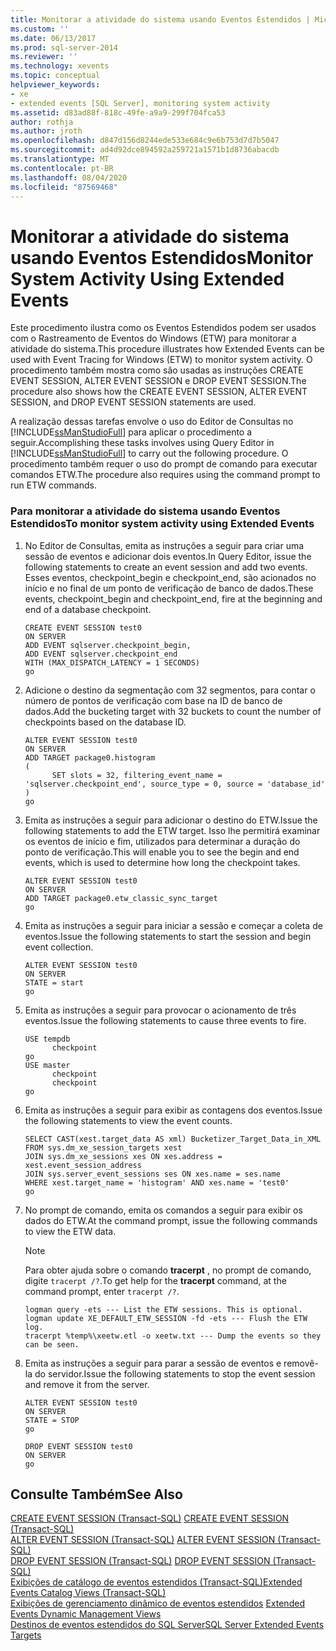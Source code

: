 ```yaml
---
title: Monitorar a atividade do sistema usando Eventos Estendidos | Microsoft Docs
ms.custom: ''
ms.date: 06/13/2017
ms.prod: sql-server-2014
ms.reviewer: ''
ms.technology: xevents
ms.topic: conceptual
helpviewer_keywords:
- xe
- extended events [SQL Server], monitoring system activity
ms.assetid: d83ad88f-818c-49fe-a9a9-299f704fca53
author: rothja
ms.author: jroth
ms.openlocfilehash: d847d156d8244ede533e684c9e6b753d7d7b5047
ms.sourcegitcommit: ad4d92dce894592a259721a1571b1d8736abacdb
ms.translationtype: MT
ms.contentlocale: pt-BR
ms.lasthandoff: 08/04/2020
ms.locfileid: "87569468"
---
```

# <a name="monitor-system-activity-using-extended-events"></a><span data-ttu-id="df94c-102">Monitorar a atividade do sistema usando Eventos Estendidos</span><span class="sxs-lookup"><span data-stu-id="df94c-102">Monitor System Activity Using Extended Events</span></span>
  <span data-ttu-id="df94c-103">Este procedimento ilustra como os Eventos Estendidos podem ser usados com o Rastreamento de Eventos do Windows (ETW) para monitorar a atividade do sistema.</span><span class="sxs-lookup"><span data-stu-id="df94c-103">This procedure illustrates how Extended Events can be used with Event Tracing for Windows (ETW) to monitor system activity.</span></span> <span data-ttu-id="df94c-104">O procedimento também mostra como são usadas as instruções CREATE EVENT SESSION, ALTER EVENT SESSION e DROP EVENT SESSION.</span><span class="sxs-lookup"><span data-stu-id="df94c-104">The procedure also shows how the CREATE EVENT SESSION, ALTER EVENT SESSION, and DROP EVENT SESSION statements are used.</span></span>  
  
 <span data-ttu-id="df94c-105">A realização dessas tarefas envolve o uso do Editor de Consultas no [!INCLUDE[ssManStudioFull](../../includes/ssmanstudiofull-md.md)] para aplicar o procedimento a seguir.</span><span class="sxs-lookup"><span data-stu-id="df94c-105">Accomplishing these tasks involves using Query Editor in [!INCLUDE[ssManStudioFull](../../includes/ssmanstudiofull-md.md)] to carry out the following procedure.</span></span> <span data-ttu-id="df94c-106">O procedimento também requer o uso do prompt de comando para executar comandos ETW.</span><span class="sxs-lookup"><span data-stu-id="df94c-106">The procedure also requires using the command prompt to run ETW commands.</span></span>  
  
### <a name="to-monitor-system-activity-using-extended-events"></a><span data-ttu-id="df94c-107">Para monitorar a atividade do sistema usando Eventos Estendidos</span><span class="sxs-lookup"><span data-stu-id="df94c-107">To monitor system activity using Extended Events</span></span>  
  
1.  <span data-ttu-id="df94c-108">No Editor de Consultas, emita as instruções a seguir para criar uma sessão de eventos e adicionar dois eventos.</span><span class="sxs-lookup"><span data-stu-id="df94c-108">In Query Editor, issue the following statements to create an event session and add two events.</span></span> <span data-ttu-id="df94c-109">Esses eventos, checkpoint_begin e checkpoint_end, são acionados no início e no final de um ponto de verificação de banco de dados.</span><span class="sxs-lookup"><span data-stu-id="df94c-109">These events, checkpoint_begin and checkpoint_end, fire at the beginning and end of a database checkpoint.</span></span>  
  
    ```  
    CREATE EVENT SESSION test0  
    ON SERVER  
    ADD EVENT sqlserver.checkpoint_begin,  
    ADD EVENT sqlserver.checkpoint_end  
    WITH (MAX_DISPATCH_LATENCY = 1 SECONDS)  
    go  
    ```  
  
2.  <span data-ttu-id="df94c-110">Adicione o destino da segmentação com 32 segmentos, para contar o número de pontos de verificação com base na ID de banco de dados.</span><span class="sxs-lookup"><span data-stu-id="df94c-110">Add the bucketing target with 32 buckets to count the number of checkpoints based on the database ID.</span></span>  
  
    ```  
    ALTER EVENT SESSION test0  
    ON SERVER  
    ADD TARGET package0.histogram  
    (  
          SET slots = 32, filtering_event_name = 'sqlserver.checkpoint_end', source_type = 0, source = 'database_id'  
    )  
    go  
    ```  
  
3.  <span data-ttu-id="df94c-111">Emita as instruções a seguir para adicionar o destino do ETW.</span><span class="sxs-lookup"><span data-stu-id="df94c-111">Issue the following statements to add the ETW target.</span></span> <span data-ttu-id="df94c-112">Isso lhe permitirá examinar os eventos de início e fim, utilizados para determinar a duração do ponto de verificação.</span><span class="sxs-lookup"><span data-stu-id="df94c-112">This will enable you to see the begin and end events, which is used to determine how long the checkpoint takes.</span></span>  
  
    ```  
    ALTER EVENT SESSION test0  
    ON SERVER  
    ADD TARGET package0.etw_classic_sync_target  
    go  
    ```  
  
4.  <span data-ttu-id="df94c-113">Emita as instruções a seguir para iniciar a sessão e começar a coleta de eventos.</span><span class="sxs-lookup"><span data-stu-id="df94c-113">Issue the following statements to start the session and begin event collection.</span></span>  
  
    ```  
    ALTER EVENT SESSION test0  
    ON SERVER  
    STATE = start  
    go  
    ```  
  
5.  <span data-ttu-id="df94c-114">Emita as instruções a seguir para provocar o acionamento de três eventos.</span><span class="sxs-lookup"><span data-stu-id="df94c-114">Issue the following statements to cause three events to fire.</span></span>  
  
    ```  
    USE tempdb  
          checkpoint  
    go  
    USE master  
          checkpoint  
          checkpoint  
    go  
    ```  
  
6.  <span data-ttu-id="df94c-115">Emita as instruções a seguir para exibir as contagens dos eventos.</span><span class="sxs-lookup"><span data-stu-id="df94c-115">Issue the following statements to view the event counts.</span></span>  
  
    ```  
    SELECT CAST(xest.target_data AS xml) Bucketizer_Target_Data_in_XML  
    FROM sys.dm_xe_session_targets xest  
    JOIN sys.dm_xe_sessions xes ON xes.address = xest.event_session_address  
    JOIN sys.server_event_sessions ses ON xes.name = ses.name  
    WHERE xest.target_name = 'histogram' AND xes.name = 'test0'  
    go  
    ```  
  
7.  <span data-ttu-id="df94c-116">No prompt de comando, emita os comandos a seguir para exibir os dados do ETW.</span><span class="sxs-lookup"><span data-stu-id="df94c-116">At the command prompt, issue the following commands to view the ETW data.</span></span>  
  
    > [!NOTE]  
    >  <span data-ttu-id="df94c-117">Para obter ajuda sobre o comando **tracerpt** , no prompt de comando, digite `tracerpt /?`.</span><span class="sxs-lookup"><span data-stu-id="df94c-117">To get help for the **tracerpt** command, at the command prompt, enter `tracerpt /?`.</span></span>  
  
    ```  
    logman query -ets --- List the ETW sessions. This is optional.  
    logman update XE_DEFAULT_ETW_SESSION -fd -ets --- Flush the ETW log.  
    tracerpt %temp%\xeetw.etl -o xeetw.txt --- Dump the events so they can be seen.  
    ```  
  
8.  <span data-ttu-id="df94c-118">Emita as instruções a seguir para parar a sessão de eventos e removê-la do servidor.</span><span class="sxs-lookup"><span data-stu-id="df94c-118">Issue the following statements to stop the event session and remove it from the server.</span></span>  
  
    ```  
    ALTER EVENT SESSION test0  
    ON SERVER  
    STATE = STOP  
    go  
  
    DROP EVENT SESSION test0  
    ON SERVER  
    go  
    ```  
  
## <a name="see-also"></a><span data-ttu-id="df94c-119">Consulte Também</span><span class="sxs-lookup"><span data-stu-id="df94c-119">See Also</span></span>  
 <span data-ttu-id="df94c-120">[CREATE EVENT SESSION &#40;Transact-SQL&#41;](/sql/t-sql/statements/create-event-session-transact-sql) </span><span class="sxs-lookup"><span data-stu-id="df94c-120">[CREATE EVENT SESSION &#40;Transact-SQL&#41;](/sql/t-sql/statements/create-event-session-transact-sql) </span></span>  
 <span data-ttu-id="df94c-121">[ALTER EVENT SESSION &#40;Transact-SQL&#41;](/sql/t-sql/statements/alter-event-session-transact-sql) </span><span class="sxs-lookup"><span data-stu-id="df94c-121">[ALTER EVENT SESSION &#40;Transact-SQL&#41;](/sql/t-sql/statements/alter-event-session-transact-sql) </span></span>  
 <span data-ttu-id="df94c-122">[DROP EVENT SESSION &#40;Transact-SQL&#41;](/sql/t-sql/statements/drop-event-session-transact-sql) </span><span class="sxs-lookup"><span data-stu-id="df94c-122">[DROP EVENT SESSION &#40;Transact-SQL&#41;](/sql/t-sql/statements/drop-event-session-transact-sql) </span></span>  
 [<span data-ttu-id="df94c-123">Exibições de catálogo de eventos estendidos &#40;Transact-SQL&#41;</span><span class="sxs-lookup"><span data-stu-id="df94c-123">Extended Events Catalog Views &#40;Transact-SQL&#41;</span></span>](/sql/relational-databases/system-catalog-views/extended-events-catalog-views-transact-sql)  
 <span data-ttu-id="df94c-124">[Exibições de gerenciamento dinâmico de eventos estendidos](../views/views.md) </span><span class="sxs-lookup"><span data-stu-id="df94c-124">[Extended Events Dynamic Management Views](../views/views.md) </span></span>  
 [<span data-ttu-id="df94c-125">Destinos de eventos estendidos do SQL Server</span><span class="sxs-lookup"><span data-stu-id="df94c-125">SQL Server Extended Events Targets</span></span>](../../database-engine/sql-server-extended-events-targets.md)  
  
  
